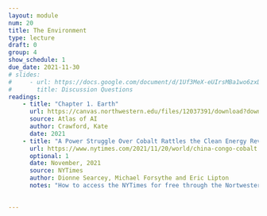 ```yaml
---
layout: module
num: 20
title: The Environment
type: lecture
draft: 0
group: 4
show_schedule: 1
due_date: 2021-11-30
# slides: 
#     - url: https://docs.google.com/document/d/1Uf3MeX-eUIrsMBa1wo6zxDDP9D6U7vVqWloW9m63kcY/edit?usp=sharing
#       title: Discussion Questions
readings:
    - title: "Chapter 1. Earth"
      url: https://canvas.northwestern.edu/files/12037391/download?download_frd=1
      source: Atlas of AI
      author: Crawford, Kate 
      date: 2021
    - title: "A Power Struggle Over Cobalt Rattles the Clean Energy Revolution"
      url: https://www.nytimes.com/2021/11/20/world/china-congo-cobalt.html
      optional: 1
      date: November, 2021
      source: NYTimes
      author: Dionne Searcey, Michael Forsythe and Eric Lipton
      notes: "How to access the NYTimes for free through the Nortwestern Library: <a href='https://library.northwestu.edu/nytimes/' target='_blank'>https://library.northwestu.edu/nytimes/</a>"
     

---
```

